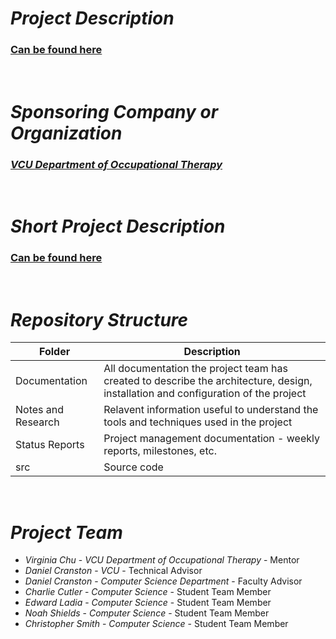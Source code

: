# _Project Description_

### [Can be found here](/Documentation/Statement%20of%20Work/Capstone_Team_-_CS-23-321_-_Proposal.pdf)

<br/>

# _Sponsoring Company or Organization_

### [_VCU Department of Occupational Therapy_](https://occu.chp.vcu.edu/)

<br/>

# _Short Project Description_

### [Can be found here](/Documentation//Statement%20of%20Work/Capstone%20Team%20-%20CS-23-321%20-%20Sternheimer.pdf)

<br/>

# _Repository Structure_

| Folder             | Description                                                                                                                        |
| ------------------ | ---------------------------------------------------------------------------------------------------------------------------------- |
| Documentation      | All documentation the project team has created to describe the architecture, design, installation and configuration of the project |
| Notes and Research | Relavent information useful to understand the tools and techniques used in the project                                             |
| Status Reports     | Project management documentation - weekly reports, milestones, etc.                                                                |
| src                | Source code                                                                                                                        |

<br/>

# _Project Team_

- _Virginia Chu_ - _VCU Department of Occupational Therapy_ - Mentor
- _Daniel Cranston_ - _VCU_ - Technical Advisor
- _Daniel Cranston_ - _Computer Science Department_ - Faculty Advisor
- _Charlie Cutler_ - _Computer Science_ - Student Team Member
- _Edward Ladia_ - _Computer Science_ - Student Team Member
- _Noah Shields_ - _Computer Science_ - Student Team Member
- _Christopher Smith_ - _Computer Science_ - Student Team Member
